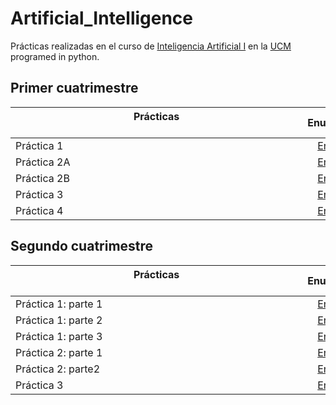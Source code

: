 # Artificial_Intelligence

Prácticas realizadas en el curso de [Inteligencia Artificial I](https://www.ucm.es/estudios/grado-matematicas-plan-901964) en la [UCM](https://www.ucm.es/ "Universidad Complutense de Madrid") programed in python.

## Primer cuatrimestre

| Prácticas &nbsp;&nbsp;&nbsp;&nbsp;&nbsp;&nbsp;&nbsp;&nbsp;&nbsp;&nbsp;&nbsp;&nbsp;&nbsp;&nbsp;&nbsp;&nbsp;&nbsp;&nbsp;&nbsp;&nbsp;&nbsp;&nbsp;&nbsp;&nbsp;&nbsp;&nbsp;&nbsp;&nbsp;&nbsp;&nbsp;&nbsp;&nbsp;&nbsp;&nbsp;&nbsp;&nbsp;&nbsp;&nbsp;&nbsp;&nbsp;&nbsp;&nbsp;&nbsp;&nbsp;&nbsp;&nbsp;&nbsp;&nbsp;&nbsp;&nbsp;&nbsp;&nbsp;&nbsp;&nbsp;&nbsp;&nbsp;&nbsp;&nbsp;&nbsp;&nbsp;&nbsp;&nbsp;&nbsp;&nbsp;&nbsp;&nbsp;&nbsp;&nbsp;&nbsp;&nbsp;&nbsp;&nbsp;&nbsp;&nbsp;&nbsp;&nbsp;&nbsp;&nbsp;&nbsp;&nbsp;&nbsp;&nbsp;&nbsp;&nbsp;&nbsp;&nbsp;&nbsp;&nbsp;&nbsp;&nbsp;&nbsp;&nbsp;&nbsp;&nbsp;&nbsp;&nbsp;&nbsp;&nbsp;&nbsp;&nbsp;&nbsp;&nbsp;&nbsp;&nbsp;&nbsp; | Enunciado           | Solución           |
| ------------- |:-------------:| :-------------:|
| Práctica 1    | [Enlace](Code/Práctica1/Práctica1.pdf) | [Enlace](Code/Práctica1/Práctica1Resuelta.pdf) |
| Práctica 2A | [Enlace](Code/Práctica2A/Práctica2A.pdf) | [Enlace](Code/Práctica2A/Práctica2A.ipynb) |
| Práctica 2B | [Enlace](Code/Práctica2B/Práctica2BEnunciado.pdf) | [Enlace](Code/Práctica2B/Práctica2BResuelta.pdf) |
| Práctica 3 | [Enlace](Code/Práctica3/Práctica3.pdf) | [Enlace](Code/Práctica3/Práctica3Resuelta.pdf) |
| Práctica 4 | [Enlace](Code/Práctica4/Práctica4.pdf) | [Enlace](Code/Práctica4/Práctica4Resuelta.pdf) |

## Segundo cuatrimestre

| Prácticas &nbsp;&nbsp;&nbsp;&nbsp;&nbsp;&nbsp;&nbsp;&nbsp;&nbsp;&nbsp;&nbsp;&nbsp;&nbsp;&nbsp;&nbsp;&nbsp;&nbsp;&nbsp;&nbsp;&nbsp;&nbsp;&nbsp;&nbsp;&nbsp;&nbsp;&nbsp;&nbsp;&nbsp;&nbsp;&nbsp;&nbsp;&nbsp;&nbsp;&nbsp;&nbsp;&nbsp;&nbsp;&nbsp;&nbsp;&nbsp;&nbsp;&nbsp;&nbsp;&nbsp;&nbsp;&nbsp;&nbsp;&nbsp;&nbsp;&nbsp;&nbsp;&nbsp;&nbsp;&nbsp;&nbsp;&nbsp;&nbsp;&nbsp;&nbsp;&nbsp;&nbsp;&nbsp;&nbsp;&nbsp;&nbsp;&nbsp;&nbsp;&nbsp;&nbsp;&nbsp;&nbsp;&nbsp;&nbsp;&nbsp;&nbsp;&nbsp;&nbsp;&nbsp;&nbsp;&nbsp;&nbsp;&nbsp;&nbsp;&nbsp;&nbsp;&nbsp;&nbsp;&nbsp;&nbsp;&nbsp;&nbsp;&nbsp;&nbsp;&nbsp;&nbsp;&nbsp;&nbsp;&nbsp;&nbsp;&nbsp;&nbsp;&nbsp;&nbsp;&nbsp;&nbsp; | Enunciado           | Solución           |
| ------------- |:-------------:| :-------------:|
| Práctica 1: parte 1    | [Enlace](Code/Práctica1_cuatri2/Práctica1.pdf) | [Enlace](Code/Práctica1_cuatri2/Práctica1_parte1.ipynb) |
| Práctica 1: parte 2 | [Enlace](Code/Práctica1_cuatri2/Práctica1.pdf) | [Enlace](Code/Práctica1_cuatri2/Práctica1_parte2.ipynb) |
| Práctica 1: parte 3 | [Enlace](Code/Práctica1_cuatri2/Práctica1.pdf) | [Enlace](Code/Práctica1_cuatri2/Práctica1_parte3.ipynb) |
| Práctica 2: parte 1 | [Enlace](Code/Práctica2_cuatri2/Práctica2.pdf) | [Enlace](Code/Práctica2_cuatri2/Práctica2_parte1.ipynb) |
| Práctica 2: parte2 | [Enlace](Code/Práctica2_cuatri2/Práctica2.pdf) | [Enlace](Code/Práctica2_cuatri2/Práctica2_parte2.ipynb) |
| Práctica 3 | [Enlace](Code/Práctica3_cuatri2/Práctica3.pdf) | [Enlace](Code/Práctica3_cuatri2/Práctica3.ipynb) |
